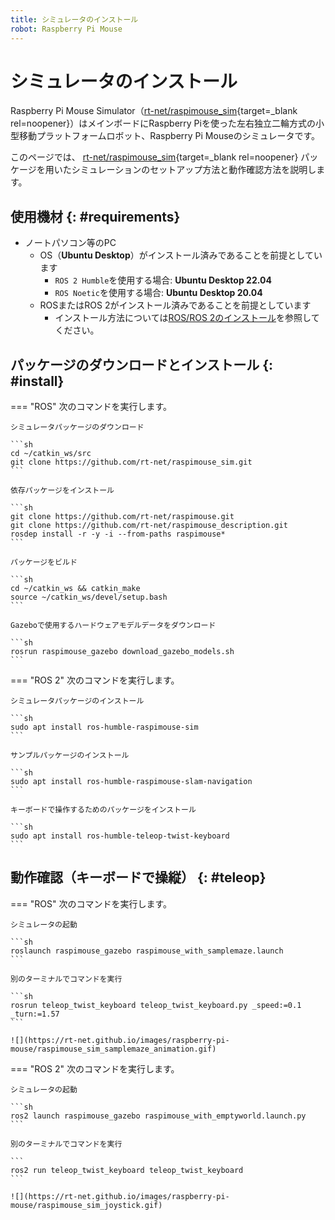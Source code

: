 ```yaml
---
title: シミュレータのインストール
robot: Raspberry Pi Mouse
---
```


# シミュレータのインストール

Raspberry Pi Mouse Simulator（[rt-net/raspimouse_sim](https://github.com/rt-net/raspimouse_sim){target=_blank rel=noopener}）はメインボードにRaspberry Piを使った左右独立二輪方式の小型移動プラットフォームロボット、Raspberry Pi Mouseのシミュレータです。


このページでは、
[rt-net/raspimouse_sim](https://github.com/rt-net/raspimouse_sim){target=_blank rel=noopener}
パッケージを用いたシミュレーションのセットアップ方法と動作確認方法を説明します。

## 使用機材 {: #requirements}

* ノートパソコン等のPC
    * OS（**Ubuntu Desktop**）がインストール済みであることを前提としています
        * `ROS 2 Humble`を使用する場合: **Ubuntu Desktop 22.04**
        * `ROS Noetic`を使用する場合: **Ubuntu Desktop 20.04**
    * ROSまたはROS 2がインストール済みであることを前提としています
        * インストール方法については[ROS/ROS 2のインストール](../ros/install.md)を参照してください。

## パッケージのダウンロードとインストール {: #install}

=== "ROS"
    次のコマンドを実行します。

    シミュレータパッケージのダウンロード

    ```sh
    cd ~/catkin_ws/src
    git clone https://github.com/rt-net/raspimouse_sim.git
    ```

    依存パッケージをインストール

    ```sh
    git clone https://github.com/rt-net/raspimouse.git
    git clone https://github.com/rt-net/raspimouse_description.git
    rosdep install -r -y -i --from-paths raspimouse*
    ```

    パッケージをビルド

    ```sh
    cd ~/catkin_ws && catkin_make
    source ~/catkin_ws/devel/setup.bash
    ```

    Gazeboで使用するハードウェアモデルデータをダウンロード

    ```sh
    rosrun raspimouse_gazebo download_gazebo_models.sh
    ```

=== "ROS 2"
    次のコマンドを実行します。

    シミュレータパッケージのインストール

    ```sh
    sudo apt install ros-humble-raspimouse-sim
    ```

    サンプルパッケージのインストール

    ```sh
    sudo apt install ros-humble-raspimouse-slam-navigation
    ```

    キーボードで操作するためのパッケージをインストール

    ```sh
    sudo apt install ros-humble-teleop-twist-keyboard
    ```

## 動作確認（キーボードで操縦） {: #teleop}

=== "ROS"
    次のコマンドを実行します。

    シミュレータの起動

    ```sh
    roslaunch raspimouse_gazebo raspimouse_with_samplemaze.launch
    ```

    別のターミナルでコマンドを実行

    ```sh
    rosrun teleop_twist_keyboard teleop_twist_keyboard.py _speed:=0.1 _turn:=1.57
    ```

    ![](https://rt-net.github.io/images/raspberry-pi-mouse/raspimouse_sim_samplemaze_animation.gif)

=== "ROS 2"
    次のコマンドを実行します。

    シミュレータの起動

    ```sh
    ros2 launch raspimouse_gazebo raspimouse_with_emptyworld.launch.py
    ```

    別のターミナルでコマンドを実行

    ```
    ros2 run teleop_twist_keyboard teleop_twist_keyboard
    ```

    ![](https://rt-net.github.io/images/raspberry-pi-mouse/raspimouse_sim_joystick.gif)
